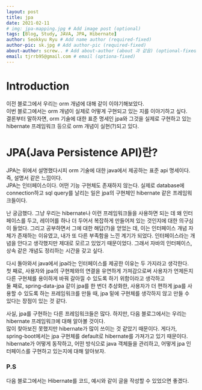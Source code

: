 ```yaml
---
layout: post
title: jpa
date: 2021-02-11
# img: jpa-mapping.jpg # Add image post (optional)
tags: [Blog, Study, JAVA, JPA, Hibernate]
author: Seokkyu Ryu # Add name author (required-fixed)
author-pic: sk.jpg # Add author-pic (required-fixed)
about-author: screw.. # Add about-author (about 과 같음) (optional-fixed)
email: tjrrb95@gmail.com # email (optiona-fixed)
---
```


# Introduction
이전 블로그에서 우리는 orm 개념에 대해 같이 이야기해보았다.  
이번 블로그에서는 orm 개념이 실제로 어떻게 구현되고 있는 지를 이야기하고 싶다.  
결론부터 말하자면, orm 기술에 대한 표준 명세인 jpa와 그것을 실제로 구현하고 있는 hibernate 프레임워크 등으로 orm 개념이 실현(?)되고 있다.

# JPA(Java Persistence API)란? 
JPA는 위에서 설명했다시피 orm 기술에 대한 java에서 제공하는 표준 api 명세이다. 즉, 설명서 같은 느낌이다.  
JPA는 인터페이스이다. 어떤 기능 구현체도 존재하지 않는다. 실제로 database에 connection하고 sql query를 날리는 일은 jpa의 구현체인 hibernate 같은 프레임워크들이다.  

난 궁금했다. 그냥 우리는 hibernate나 이런 프레임워크들을 사용하면 되는 데 왜 인터페이스를 두고, 레이어를 하나 더 두어서 복잡하게 만들어져 있는 것인지에 대한 의구심이 들었다. 그리고 공부하면서 그에 대한 해답(?)을 얻었는 데, 이는 인터페이스 개념 자체가 존재하는 이유였고, 내가 또 다른 부족함을 느낀 계기가 되었다. 인터페이스라는 개념을 안다고 생각했지만 제대로 모르고 있었기 때문이었다. 그래서 자바의 인터페이스, 상속 같은 개념도 정리하는 시간을 갖고 싶다.

다시 돌아와서 java에서 jpa라는 인터페이스를 제공한 이유는 두 가지라고 생각한다.  
첫 째로, 사용자와 jpa의 구현체와의 연결을 유연하게 가져감으로써 사용자가 언제든지 다른 구현체를 용이하게 바꿔 갈아낄 수 있도록 하기 위함이라고 생각하고  
둘 째로, spring-data-jpa 같이 jpa를 한 번더 추상화한, 사용자가 더 편하게 jpa를 사용할 수 있도록 하는 프레임워크를 만들 때, jpa 밑에 구현체를 생각하지 않고 만들 수 있다는 장점이 있는 것 같다.  

사실, jpa를 구현하는 다른 프레임워크들은 많다. 하지만, 다음 블로그에서는 우리는 hibernate 프레임워크에 대해 알아볼 것이다.  
많이 찾아보진 못했지만 hibernate가 많이 쓰이는 것 같았기 때문이다. 게다가, spring-boot에서는 jpa 구현체를 default로 hibernate를 가져가고 있기 때문이다.  
hibernate가 어떻게 동작하고, 어떤 방식으로 java 객체들을 관리하고, 어떻게 jpa 인터페이스를 구현하고 있는지에 대해 알아보자.  

### P.S   
다음 블로그에서는 Hibernate를 코드, 예시와 같이 글을 작성할 수 있었으면 좋겠다.   